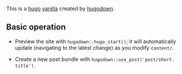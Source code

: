 This is a [hugo](http://gohugo.io/) [vanilla](https://github.com/zwbetz-gh/vanilla-bootstrap-hugo-theme/) created by [hugodown](http://hugodown.r-lib.org/).

## Basic operation

* Preview the site with `hugodown::hugo_start()`; it will automatically
  update (navigating to the latest change) as you modify `content/`.

* Create a new post bundle with `hugodown::use_post('post/short-title')`.
